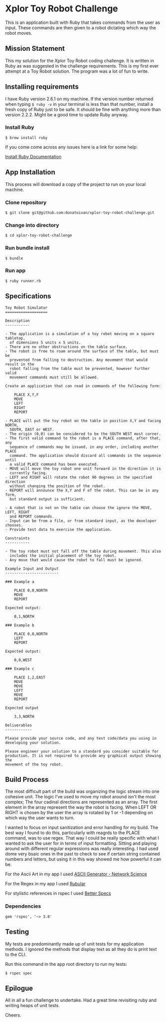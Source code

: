 # Xplor Toy Robot Challenge

This is an application built with Ruby that takes commands from the user as input. These commands are then given to a robot dictating which way the robot moves.

## Mission Statement

This my solution for the Xplor Toy Robot coding challenge. It is written in Ruby as was suggested in the challenge requirements. This is my first ever attempt at a Toy Robot solution. The program was a lot of fun to write.

## Installing requirements

I have Ruby version 2.6.1 on my machine. If the version number returned when typing `$ ruby -v` in your terminal is less than that number, install a fresh copy of Ruby just to be safe. It should be fine with anything more than version 2.2.2. Might be a good time to update Ruby anyway. 

### Install Ruby

```
$ brew install ruby
```

If you come come across any issues here is a link for some help:

[Install Ruby Documentation](https://www.ruby-lang.org/en/documentation/installation/)


## App Installation

This process will download a copy of the project to run on your local machine.

### Clone repository

```
$ git clone git@github.com:donatoivan/xplor-toy-robot-challenge.git
```

### Change into directory

```
$ cd xplor-toy-robot-challenge
```

### Run bundle install

```
$ bundle
```

### Run app

```
$ ruby runner.rb
```

## Specifications
```
Toy Robot Simulator
===================

Description
-----------

- The application is a simulation of a toy robot moving on a square tabletop,
  of dimensions 5 units x 5 units.
- There are no other obstructions on the table surface.
- The robot is free to roam around the surface of the table, but must be
  prevented from falling to destruction. Any movement that would result in the
  robot falling from the table must be prevented, however further valid
  movement commands must still be allowed.

Create an application that can read in commands of the following form:

    PLACE X,Y,F
    MOVE
    LEFT
    RIGHT
    REPORT

- PLACE will put the toy robot on the table in position X,Y and facing NORTH,
  SOUTH, EAST or WEST.
- The origin (0,0) can be considered to be the SOUTH WEST most corner.
- The first valid command to the robot is a PLACE command, after that, any
  sequence of commands may be issued, in any order, including another PLACE
  command. The application should discard all commands in the sequence until
  a valid PLACE command has been executed.
- MOVE will move the toy robot one unit forward in the direction it is
  currently facing.
- LEFT and RIGHT will rotate the robot 90 degrees in the specified direction
  without changing the position of the robot.
- REPORT will announce the X,Y and F of the robot. This can be in any form,
  but standard output is sufficient.

- A robot that is not on the table can choose the ignore the MOVE, LEFT, RIGHT
  and REPORT commands.
- Input can be from a file, or from standard input, as the developer chooses.
- Provide test data to exercise the application.

Constraints
-----------

- The toy robot must not fall off the table during movement. This also
  includes the initial placement of the toy robot.
- Any move that would cause the robot to fall must be ignored.

Example Input and Output
------------------------

### Example a

    PLACE 0,0,NORTH
    MOVE
    REPORT

Expected output:

    0,1,NORTH

### Example b

    PLACE 0,0,NORTH
    LEFT
    REPORT

Expected output:

    0,0,WEST

### Example c

    PLACE 1,2,EAST
    MOVE
    MOVE
    LEFT
    MOVE
    REPORT

Expected output

    3,3,NORTH

Deliverables
------------

Please provide your source code, and any test code/data you using in
developing your solution.

Please engineer your solution to a standard you consider suitable for
production. It is not required to provide any graphical output showing the
movement of the toy robot.
```

## Build Process

The most difficult part of the build was organizing the logic stream into one cohesive unit. The logic I've used to move my robot around isn't the most complex; The four cadinal directions are represented as an array. The first element in the array represent the way the robot is facing. When LEFT OR RIGHT is chosen by the user the array is rotated by 1 or -1 depending on which way the user wants to turn.

I wanted to focus on input sanitization and error handling for my build. The best way I found to do this, particularly with reagrds to the PLACE command, was to use regex. That way I could be really specific with what I wanted to ask the user for in terms of input formatting. Sitting and playing around with different regular expressions was really interesting. I had used dome very bsaic ones in the past to check to see if certain string contained numbers and letters, but using it in this way showed me how powerful it can be.

For the Ascii Art in my app I used [ASCII Generator - Network Science](http://www.network-science.de/ascii/)

For the Regex in my app I used [Rubular](https://rubular.com/)

For stylistic references in rspec I used [Better Specs](http://www.betterspecs.org/) 

### Dependencies

```
gem 'rspec', '~> 3.8'
```

## Testing

My tests are predominantly made up of unit tests for my application methods. I ignored the methods that display text as all they do is print text to the CLI.

Run this command in the app root directory to run my tests:

```
$ rspec spec
```

## Epilogue

All in all a fun challenge to undertake. Had a great time revisiting ruby and writing heaps of unit tests.

Cheers.
